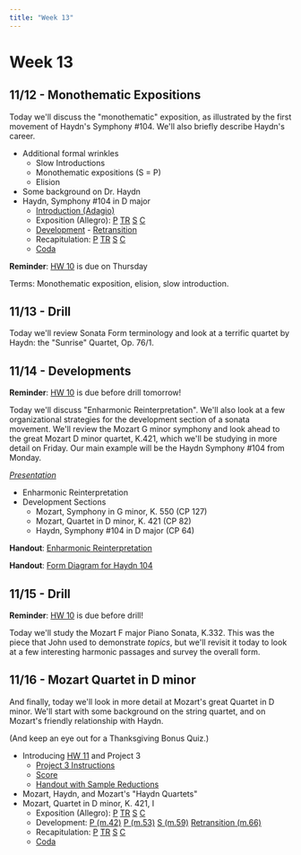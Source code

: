 ```yaml
---
title: "Week 13"
---
```


# Week 13

## 11/12 - Monothematic Expositions

Today we'll discuss the "monothematic" exposition, as illustrated by the first
movement of Haydn's Symphony #104. We'll also briefly describe Haydn's career.

* Additional formal wrinkles
  * Slow Introductions
  * Monothematic expositions (S = P)
  * Elision
* Some background on Dr. Haydn
* Haydn, Symphony #104 in D major
  * [Introduction (Adagio)](https://www.youtube.com/watch?v=zFx5kvZEvgo&index=9&list=PLYyTDR5WeGuQaDWdAs7J2d_pYIuKrLpR7&t=0s)
  * Exposition (Allegro):
    [P](https://www.youtube.com/watch?v=zFx5kvZEvgo&feature=youtu.be&list=PLYyTDR5WeGuQaDWdAs7J2d_pYIuKrLpR7&t=144s)
    [TR](https://youtu.be/zFx5kvZEvgo?list=PLYyTDR5WeGuQaDWdAs7J2d_pYIuKrLpR7&t=159)
    [S](https://youtu.be/zFx5kvZEvgo?list=PLYyTDR5WeGuQaDWdAs7J2d_pYIuKrLpR7&t=190)
    [C](https://youtu.be/zFx5kvZEvgo?list=PLYyTDR5WeGuQaDWdAs7J2d_pYIuKrLpR7&t=224)
  * [Development](https://youtu.be/zFx5kvZEvgo?list=PLYyTDR5WeGuQaDWdAs7J2d_pYIuKrLpR7&t=350) -
    [Retransition](https://youtu.be/zFx5kvZEvgo?list=PLYyTDR5WeGuQaDWdAs7J2d_pYIuKrLpR7&t=410)
  * Recapitulation:
    [P](https://youtu.be/zFx5kvZEvgo?list=PLYyTDR5WeGuQaDWdAs7J2d_pYIuKrLpR7&t=417)
    [TR](https://youtu.be/zFx5kvZEvgo?list=PLYyTDR5WeGuQaDWdAs7J2d_pYIuKrLpR7&t=433)
    [S](https://youtu.be/zFx5kvZEvgo?list=PLYyTDR5WeGuQaDWdAs7J2d_pYIuKrLpR7&t=471)
    [C](https://youtu.be/zFx5kvZEvgo?list=PLYyTDR5WeGuQaDWdAs7J2d_pYIuKrLpR7&t=490)
  * [Coda](https://youtu.be/zFx5kvZEvgo?list=PLYyTDR5WeGuQaDWdAs7J2d_pYIuKrLpR7&t=506)

**Reminder**: [HW 10](HW-10.pdf) is due on Thursday

Terms: Monothematic exposition, elision, slow introduction.

## 11/13 - Drill

Today we'll review Sonata Form terminology and look at a terrific quartet
by Haydn: the "Sunrise" Quartet, Op. 76/1.

## 11/14 - Developments

**Reminder**: [HW 10](HW-10.pdf) is due before drill tomorrow!

Today we'll discuss "Enharmonic Reinterpretation". We'll also look at a few
organizational strategies for the development section of a sonata movement.
We'll review the Mozart G minor symphony and look ahead to the great Mozart D
minor quartet, K.421, which we'll be studying in more detail on Friday. Our
main example will be the Haydn Symphony #104 from Monday.

[*Presentation*](https://docs.google.com/presentation/d/1sgn_15ZRepV2VuR2hhvyK5ID4Yff52kOcWviEOXFbb4/edit?usp=sharing)

* Enharmonic Reinterpretation
* Development Sections
  * Mozart, Symphony in G minor, K. 550 (CP 127)
  * Mozart, Quartet in D minor, K. 421 (CP 82)
  * Haydn, Symphony #104 in D major (CP 64)

**Handout**: [Enharmonic Reinterpretation](handout-enharmonic-reinterpretation.pdf)

**Handout**: [Form Diagram for Haydn 104](handout-haydn-104.pdf)

## 11/15 - Drill

**Reminder**: [HW 10](HW-10.pdf) is due before drill!

Today we'll study the Mozart F major Piano Sonata, K.332. This was the piece
that John used to demonstrate *topics*, but we'll revisit it today to look at
a few interesting harmonic passages and survey the overall form.

## 11/16 - Mozart Quartet in D minor

And finally, today we'll look in more detail at Mozart's great Quartet in D minor.
We'll start with some background on the string quartet, and on Mozart's friendly
relationship with Haydn.

(And keep an eye out for a Thanksgiving Bonus Quiz.)

* Introducing [HW 11](HW-11.pdf) and Project 3
  * [Project 3 Instructions](project-3-instructions.pdf)
  * [Score](project-3-score.pdf)
  * [Handout with Sample Reductions](handout-development-analyses.pdf)
* Mozart, Haydn, and Mozart's "Haydn Quartets"
* Mozart, Quartet in D minor, K. 421, I
  * Exposition (Allegro):
    [P](https://youtu.be/-RTKwdmIP0I?list=PLYyTDR5WeGuQaDWdAs7J2d_pYIuKrLpR7&t=0)
    [TR](https://youtu.be/-RTKwdmIP0I?list=PLYyTDR5WeGuQaDWdAs7J2d_pYIuKrLpR7&t=35)
    [S](https://youtu.be/-RTKwdmIP0I?list=PLYyTDR5WeGuQaDWdAs7J2d_pYIuKrLpR7&t=62)
    [C](https://youtu.be/-RTKwdmIP0I?list=PLYyTDR5WeGuQaDWdAs7J2d_pYIuKrLpR7&t=83)
  * Development:
    [P (m.42)](https://youtu.be/-RTKwdmIP0I?list=PLYyTDR5WeGuQaDWdAs7J2d_pYIuKrLpR7&t=218)
    [P (m.53)](https://youtu.be/-RTKwdmIP0I?list=PLYyTDR5WeGuQaDWdAs7J2d_pYIuKrLpR7&t=248)
    [S (m.59)](https://youtu.be/-RTKwdmIP0I?list=PLYyTDR5WeGuQaDWdAs7J2d_pYIuKrLpR7&t=264)
    [Retransition (m.66)](https://youtu.be/-RTKwdmIP0I?list=PLYyTDR5WeGuQaDWdAs7J2d_pYIuKrLpR7&t=282)
  * Recapitulation:
    [P](https://youtu.be/-RTKwdmIP0I?list=PLYyTDR5WeGuQaDWdAs7J2d_pYIuKrLpR7&t=294)
    [TR](https://youtu.be/-RTKwdmIP0I?list=PLYyTDR5WeGuQaDWdAs7J2d_pYIuKrLpR7&t=329)
    [S](https://youtu.be/-RTKwdmIP0I?list=PLYyTDR5WeGuQaDWdAs7J2d_pYIuKrLpR7&t=357)
    [C](https://youtu.be/-RTKwdmIP0I?list=PLYyTDR5WeGuQaDWdAs7J2d_pYIuKrLpR7&t=377)
  * [Coda](https://youtu.be/-RTKwdmIP0I?list=PLYyTDR5WeGuQaDWdAs7J2d_pYIuKrLpR7&t=593)

